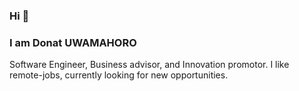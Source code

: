 ### Hi 👋 
### I am Donat UWAMAHORO
Software Engineer, Business advisor, and Innovation promotor. I like remote-jobs, currently looking for new opportunities.



